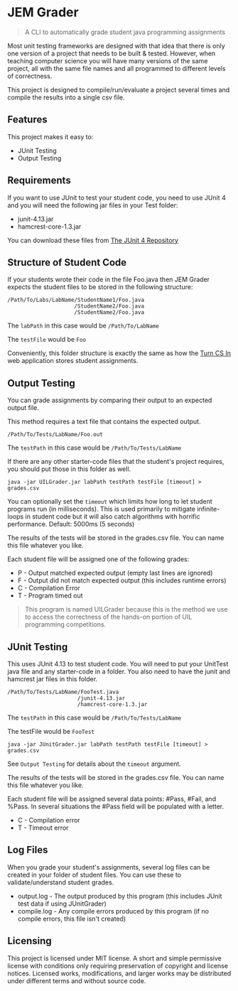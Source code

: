 # JEM Grader
> A CLI to automatically grade student java programming assignments

Most unit testing frameworks are designed with that idea that there is only one version of a project that needs to be built & tested. However, when teaching computer science you will have many versions of the same project, all with the same file names and all programmed to different levels of correctness.

This project is designed to compile/run/evaluate a project several times and compile the results into a single csv file.

## Features

This project makes it easy to:
* JUnit Testing
* Output Testing

## Requirements

If you want to use JUnit to test your student code, you need to use JUnit 4 and you will need the following jar files in your Test folder:

* junit-4.13.jar
* hamcrest-core-1.3.jar

You can download these files from [The JUnit 4 Repository](https://github.com/junit-team/junit4/wiki/Download-and-Install)

## Structure of Student Code

If your students wrote their code in the file Foo.java then JEM Grader expects the student files to be stored in the following structure:

```
/Path/To/Labs/LabName/StudentName1/Foo.java
                     /StudentName2/Foo.java
                     /StudentName2/Foo.java
```

The `labPath` in this case would be `/Path/To/LabName`

The `testFile` would be `Foo`

Conveniently, this folder structure is exactly the same as how the [Turn CS In](https://github.com/hdctambien/turncsin) web application stores student assignments.

## Output Testing

You can grade assignments by comparing their output to an expected output file.

This method requires a text file that contains the expected output.

```
/Path/To/Tests/LabName/Foo.out
```

The `testPath` in this case would be `/Path/To/Tests/LabName`

If there are any other starter-code files that the student's project requires, you should put those in this folder as well.

```
java -jar UILGrader.jar labPath testPath testFile [timeout] > grades.csv
```

You can optionally set the `timeout` which limits how long to let student programs run (in milliseconds). This is used primarily to mitigate infinite-loops in student code but it will also catch algorithms with horrific performance. Default: 5000ms (5 seconds)

The results of the tests will be stored in the grades.csv file. You can name this file whatever you like.

Each student file will be assigned one of the following grades:

* P - Output matched expected output (empty last lines are ignored)
* F - Output did not match expected output (this includes runtime errors)
* C - Compilation Error
* T - Program timed out

> This program is named UILGrader because this is the method we use to access the correctness of the hands-on portion of UIL programming competitions.

## JUnit Testing

This uses JUnit 4.13 to test student code. You will need to put your UnitTest java file and any starter-code in a folder. You also need to have the junit and hamcrest jar files in this folder.

```
/Path/To/Tests/LabName/FooTest.java
                      /junit-4.13.jar
                      /hamcrest-core-1.3.jar
```

The `testPath` in this case would be `/Path/To/Tests/LabName`

The testFile would be `FooTest`

```
java -jar JUnitGrader.jar labPath testPath testFile [timeout] > grades.csv
```

See `Output Testing` for details about the `timeout` argument.

The results of the tests will be stored in the grades.csv file. You can name this file whatever you like.

Each student file will be assigned several data points: #Pass, #Fail, and %Pass. In several situations the #Pass field will be populated with a letter.

* C - Compilation error
* T - Timeout error

## Log Files

When you grade your student's assignments, several log files can be created in your folder of student files. You can use these to validate/understand student grades.

* output.log - The output produced by this program (this includes JUnit test data if using JUnitGrader)
* compile.log - Any compile errors produced by this program (if no compile errors, this file isn't created)

## Licensing

This project is licensed under MIT license. A short and simple permissive license with conditions only requiring preservation of copyright and license notices. Licensed works, modifications, and larger works may be distributed under different terms and without source code.
